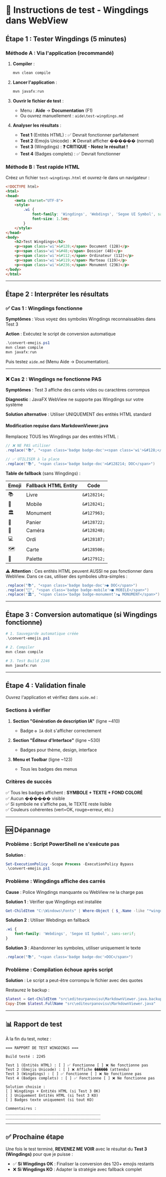 # 🧪 Instructions de test - Wingdings dans WebView

## Étape 1 : Tester Wingdings (5 minutes)

### Méthode A : Via l'application (recommandé)

1. **Compiler** :
   ```powershell
   mvn clean compile
   ```

2. **Lancer l'application** :
   ```powershell
   mvn javafx:run
   ```

3. **Ouvrir le fichier de test** :
   - Menu : **Aide** → **Documentation** (F1)
   - Ou ouvrez manuellement : `aide\test-wingdings.md`

4. **Analyser les résultats** :
   - **Test 1** (Entités HTML) : ✅ Devrait fonctionner parfaitement
   - **Test 2** (Emojis Unicode) : ❌ Devrait afficher ������ (normal)
   - **Test 3** (Wingdings) : **❓ CRITIQUE - Notez le résultat !**
   - **Test 4** (Badges complets) : ✅ Devrait fonctionner

### Méthode B : Test rapide HTML

Créez un fichier `test-wingdings.html` et ouvrez-le dans un navigateur :

```html
<!DOCTYPE html>
<html>
<head>
    <meta charset="UTF-8">
    <style>
        .wi {
            font-family: 'Wingdings', 'Webdings', 'Segoe UI Symbol', sans-serif;
            font-size: 1.5em;
        }
    </style>
</head>
<body>
    <h2>Test Wingdings</h2>
    <p><span class='wi'>&#128;</span> Document (128)</p>
    <p><span class='wi'>&#48;</span> Dossier (48)</p>
    <p><span class='wi'>&#112;</span> Ordinateur (112)</p>
    <p><span class='wi'>&#119;</span> Marteau (119)</p>
    <p><span class='wi'>&#236;</span> Monument (236)</p>
</body>
</html>
```

---

## Étape 2 : Interpréter les résultats

### ✅ Cas 1 : Wingdings fonctionne

**Symptômes** : Vous voyez des symboles Wingdings reconnaissables dans Test 3

**Action** : Exécutez le script de conversion automatique

```powershell
.\convert-emojis.ps1
mvn clean compile
mvn javafx:run
```

Puis testez `aide.md` (Menu Aide → Documentation).

---

### ❌ Cas 2 : Wingdings ne fonctionne PAS

**Symptômes** : Test 3 affiche des carrés vides ou caractères corrompus

**Diagnostic** : JavaFX WebView ne supporte pas Wingdings sur votre système

**Solution alternative** : Utiliser UNIQUEMENT des entités HTML standard

#### Modification requise dans MarkdownViewer.java

Remplacez TOUS les Wingdings par des entités HTML :

```java
// ❌ NE PAS utiliser
.replace("📚", "<span class='badge badge-doc'><span class='wi'>&#128;</span> DOC</span>")

// ✅ UTILISER à la place
.replace("📚", "<span class='badge badge-doc'>&#128214; DOC</span>")
```

**Table de fallback** (sans Wingdings) :

| Emoji | Fallback HTML Entity | Code |
|-------|---------------------|------|
| 📚 | Livre | `&#128214;` |
| 📱 | Mobile | `&#128241;` |
| 🏛️ | Monument | `&#127963;` |
| 🛒 | Panier | `&#128722;` |
| 📸 | Caméra | `&#128248;` |
| 💻 | Ordi | `&#128187;` |
| 🗺️ | Carte | `&#128506;` |
| 🎨 | Palette | `&#127912;` |

⚠️ **Attention** : Ces entités HTML peuvent AUSSI ne pas fonctionner dans WebView. Dans ce cas, utiliser des symboles ultra-simples :

```java
.replace("📚", "<span class='badge badge-doc'>● DOC</span>")
.replace("📱", "<span class='badge badge-mobile'>■ MOBILE</span>")
.replace("🏛️", "<span class='badge badge-monument'>▲ MONUMENT</span>")
```

---

## Étape 3 : Conversion automatique (si Wingdings fonctionne)

```powershell
# 1. Sauvegarde automatique créée
.\convert-emojis.ps1

# 2. Compiler
mvn clean compile

# 3. Test Build 2246
mvn javafx:run
```

---

## Étape 4 : Validation finale

Ouvrez l'application et vérifiez dans `aide.md` :

### Sections à vérifier

1. **Section "Génération de description IA"** (ligne ~410)
   - Badge `⚙ IA` doit s'afficher correctement

2. **Section "Éditeur d'Interface"** (ligne ~530)
   - Badges pour thème, design, interface

3. **Menu et Toolbar** (ligne ~123)
   - Tous les badges des menus

### Critères de succès

✅ Tous les badges affichent : **SYMBOLE + TEXTE + FOND COLORÉ**  
✅ Aucun ������ visible  
✅ Si symbole ne s'affiche pas, le TEXTE reste lisible  
✅ Couleurs cohérentes (vert=OK, rouge=erreur, etc.)

---

## 🆘 Dépannage

### Problème : Script PowerShell ne s'exécute pas

**Solution** :
```powershell
Set-ExecutionPolicy -Scope Process -ExecutionPolicy Bypass
.\convert-emojis.ps1
```

### Problème : Wingdings affiche des carrés

**Cause** : Police Wingdings manquante ou WebView ne la charge pas

**Solution 1** : Vérifier que Wingdings est installée
```powershell
Get-ChildItem "C:\Windows\Fonts" | Where-Object { $_.Name -like "*wingding*" }
```

**Solution 2** : Utiliser Webdings en fallback
```css
.wi {
    font-family: 'Webdings', 'Segoe UI Symbol', sans-serif;
}
```

**Solution 3** : Abandonner les symboles, utiliser uniquement le texte
```java
.replace("📚", "<span class='badge badge-doc'>DOC</span>")
```

### Problème : Compilation échoue après script

**Solution** : Le script a peut-être corrompu le fichier avec des quotes

Restaurez le backup :
```powershell
$latest = Get-ChildItem "src\editeurpanovisu\MarkdownViewer.java.backup-*" | Sort-Object LastWriteTime -Descending | Select-Object -First 1
Copy-Item $latest.FullName "src\editeurpanovisu\MarkdownViewer.java"
```

---

## 📊 Rapport de test

À la fin du test, notez :

```
=== RAPPORT DE TEST WINGDINGS ===

Build testé : 2245

Test 1 (Entités HTML) : [ ] ✅ Fonctionne [ ] ❌ Ne fonctionne pas
Test 2 (Emojis Unicode) : [ ] ❌ Affiche ������ (attendu)
Test 3 (Wingdings) : [ ] ✅ Fonctionne [ ] ❌ Ne fonctionne pas
Test 4 (Badges complets) : [ ] ✅ Fonctionne [ ] ❌ Ne fonctionne pas

Solution choisie :
[ ] Wingdings + Entités HTML (si Test 3 OK)
[ ] Uniquement Entités HTML (si Test 3 KO)
[ ] Badges texte uniquement (si tout KO)

Commentaires :
___________________________________________
___________________________________________
```

---

## ✅ Prochaine étape

Une fois le test terminé, **REVENEZ ME VOIR** avec le résultat du **Test 3 (Wingdings)** pour que je puisse :

- ✅ **Si Wingdings OK** : Finaliser la conversion des 120+ emojis restants
- ❌ **Si Wingdings KO** : Adapter la stratégie avec fallback complet
